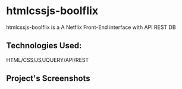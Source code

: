 # htmlcssjs-boolflix

htmlcssjs-boolflix is a A Netflix Front-End interface with API REST DB 

## Technologies Used:

HTML/CSS/JS/JQUERY/API/REST

## Project's Screenshots
